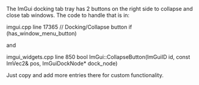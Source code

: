 The ImGui docking tab tray has 2 buttons on the right side to collapse and close tab windows.
The code to handle that is in:

imgui.cpp line 17365
 // Docking/Collapse button
 if (has_window_menu_button)
 
and

imgui_widgets.cpp line 850
bool ImGui::CollapseButton(ImGuiID id, const ImVec2& pos, ImGuiDockNode* dock_node)

Just copy and add more entries there for custom functionality.